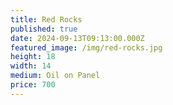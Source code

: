 ```yaml
---
title: Red Rocks
published: true
date: 2024-09-13T09:13:00.000Z
featured_image: /img/red-rocks.jpg
height: 18
width: 14
medium: Oil on Panel
price: 700
---
```

